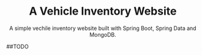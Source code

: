   <h1 align="center">A Vehicle Inventory Website</h1>

  <p align="center">
    A simple vechile inventory website built with Spring Boot, Spring Data and MongoDB.

##TODO